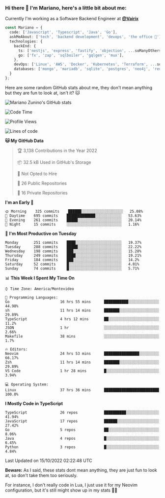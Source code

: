 ### Hi there 👋 I'm Mariano, here's a little bit about me:

Currently I'm working as a Software Backend Engineer at [**@Vairix**](https://vairix.com)

```ts
const Mariano = {
  code: ['Javascript', 'Typescript', 'Java', 'Go'],
  askMeAbout: ['tech', 'backend development', 'devops', 'the office 💼'],
  technologies: {
    backEnd: {
      ts: ['nestjs', 'express', 'fastify', 'objection', ...soManyOthersFrameworks],
      go: ['fx', 'zap', 'sqlboiler', 'gqlgen', 'mux'],
    },
    devOps: ['Linux', 'AWS', 'Docker', 'Kubernetes', 'Terraform', ...soManyOthersTools],
    databases: ['mongo', 'mariadb', 'sqlite', 'postgres', 'neo4j', 'redis'],
  }
};
```

Here are some random GitHub stats about me, they don't mean anything but they are fun to look at, isn't it? 🐱

![Mariano Zunino's GitHub stats](https://github-readme-stats.vercel.app/api?username=marianozunino&count_private=true&show_icons=true&theme=radical)

<!--START_SECTION:waka-->
![Code Time](http://img.shields.io/badge/Code%20Time-244%20hrs%2039%20mins-blue)

![Profile Views](http://img.shields.io/badge/Profile%20Views-0-blue)

![Lines of code](https://img.shields.io/badge/From%20Hello%20World%20I%27ve%20Written-353%20Thousand%20lines%20of%20code-blue)

**🐱 My GitHub Data** 

> 🏆 3,138 Contributions in the Year 2022
 > 
> 📦 32.5 kB Used in GitHub's Storage 
 > 
> 🚫 Not Opted to Hire
 > 
> 📜 26 Public Repositories 
 > 
> 🔑 16 Private Repositories  
 > 
**I'm an Early 🐤** 

```text
🌞 Morning    325 commits    ██████░░░░░░░░░░░░░░░░░░░   25.08% 
🌆 Daytime    695 commits    █████████████░░░░░░░░░░░░   53.63% 
🌃 Evening    261 commits    █████░░░░░░░░░░░░░░░░░░░░   20.14% 
🌙 Night      15 commits     ░░░░░░░░░░░░░░░░░░░░░░░░░   1.16%

```
📅 **I'm Most Productive on Tuesday** 

```text
Monday       251 commits    ████░░░░░░░░░░░░░░░░░░░░░   19.37% 
Tuesday      288 commits    █████░░░░░░░░░░░░░░░░░░░░   22.22% 
Wednesday    198 commits    ███░░░░░░░░░░░░░░░░░░░░░░   15.28% 
Thursday     249 commits    ████░░░░░░░░░░░░░░░░░░░░░   19.21% 
Friday       184 commits    ███░░░░░░░░░░░░░░░░░░░░░░   14.2% 
Saturday     52 commits     █░░░░░░░░░░░░░░░░░░░░░░░░   4.01% 
Sunday       74 commits     █░░░░░░░░░░░░░░░░░░░░░░░░   5.71%

```


📊 **This Week I Spent My Time On** 

```text
⌚︎ Time Zone: America/Montevideo

💬 Programming Languages: 
Go                       16 hrs 55 mins      ███████████░░░░░░░░░░░░░░   44.98% 
sh                       11 hrs 14 mins      ███████░░░░░░░░░░░░░░░░░░   29.89% 
TypeScript               4 hrs 12 mins       ██░░░░░░░░░░░░░░░░░░░░░░░   11.2% 
JSON                     1 hr                ░░░░░░░░░░░░░░░░░░░░░░░░░   2.66% 
Makefile                 38 mins             ░░░░░░░░░░░░░░░░░░░░░░░░░   1.7%

🔥 Editors: 
Neovim                   24 hrs 53 mins      ████████████████░░░░░░░░░   66.17% 
Zsh                      11 hrs 14 mins      ███████░░░░░░░░░░░░░░░░░░   29.89% 
VS Code                  1 hr 28 mins        █░░░░░░░░░░░░░░░░░░░░░░░░   3.94%

💻 Operating System: 
Linux                    37 hrs 36 mins      █████████████████████████   100.0%

```

**I Mostly Code in TypeScript** 

```text
TypeScript               26 repos            ██████████░░░░░░░░░░░░░░░   41.94% 
JavaScript               17 repos            ██████░░░░░░░░░░░░░░░░░░░   27.42% 
Go                       5 repos             ██░░░░░░░░░░░░░░░░░░░░░░░   8.06% 
Java                     4 repos             █░░░░░░░░░░░░░░░░░░░░░░░░   6.45% 
Python                   3 repos             █░░░░░░░░░░░░░░░░░░░░░░░░   4.84%

```



 Last Updated on 15/10/2022 02:22:48 UTC
<!--END_SECTION:waka-->

**Beware:** As I said, these stats dont mean anything, they are just fun to look at, so don't take them too seriously.

For instance, I don't really code in Lua, I just use it for my Neovim configuration, but it's still might show up in my stats 🤷‍♂️
